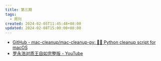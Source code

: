 ```yaml
---
title: 第三期
tags:
  - 周刊
created: 2024-02-05T11:45:48+08:00
updated: 2024-02-08T15:00:00+08:00
---
```


- [GitHub - mac-cleanup/mac-cleanup-py: 👨‍💻 Python cleanup script for macOS](https://github.com/mac-cleanup/mac-cleanup-py)
- [罗永浩对质王自如完整版 - YouTube](https://youtu.be/4g8VQ1gQqOg?si=2WREujo8uxvWvToN)
